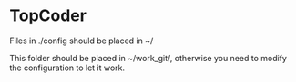 # TopCoder

Files in ./config should be placed in ~/

This folder should be placed in ~/work_git/, otherwise you need to modify the configuration to let it work.
